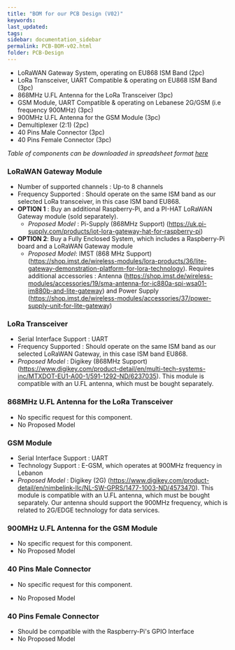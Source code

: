 ```yaml
---
title: "BOM for our PCB Design (V02)"
keywords: 
last_updated: 
tags: 
sidebar: documentation_sidebar
permalink: PCB-BOM-v02.html
folder: PCB-Design
---
```



- LoRaWAN Gateway System, operating on EU868 ISM Band (2pc)
- LoRa Transceiver, UART Compatible & operating on EU868 ISM Band (3pc)
- 868MHz U.FL Antenna for the LoRa Transceiver (3pc)
- GSM Module, UART Compatible & operating on Lebanese 2G/GSM (i.e frequency 900MHz) (3pc)
- 900MHz U.FL Antenna for the GSM Module (3pc)
- Demultiplexer (2:1) (2pc)
- 40 Pins Male Connector (3pc)
- 40 Pins Female Connector (3pc)

*Table of components can be downloaded in spreadsheet format [here](../../zip/OrderComponentsV02.zip)*

### LoRaWAN Gateway Module

- Number of supported channels : Up-to 8 channels
- Frequency Supported : Should operate on the same ISM band as our selected LoRa transceiver, in this case ISM band EU868.
- **OPTION 1** : Buy an additional Raspberry-Pi, and a PI-HAT LoRaWAN Gateway module (sold separately).
  - *Proposed Model* : Pi-Supply (868MHz Support) (https://uk.pi-supply.com/products/iot-lora-gateway-hat-for-raspberry-pi)
- **OPTION 2**: Buy a Fully Enclosed System, which includes a Raspberry-Pi board and a LoRaWAN Gateway module
  - *Proposed Model*: IMST (868 MHz Support) (https://shop.imst.de/wireless-modules/lora-products/36/lite-gateway-demonstration-platform-for-lora-technology). Requires additional accessories : Antenna (https://shop.imst.de/wireless-modules/accessories/19/sma-antenna-for-ic880a-spi-wsa01-im880b-and-lite-gateway) and Power Supply (https://shop.imst.de/wireless-modules/accessories/37/power-supply-unit-for-lite-gateway)


### LoRa Transceiver

- Serial Interface Support : UART
- Frequency Supported : Should operate on the same ISM band as our selected LoRaWAN Gateway, in this case ISM band EU868.
- *Proposed Model* : Digikey (868MHz Support) (https://www.digikey.com/product-detail/en/multi-tech-systems-inc/MTXDOT-EU1-A00-1/591-1292-ND/6237035). This module is compatible with an U.FL antenna, which must be bought separately.

### 868MHz U.FL Antenna for the LoRa Transceiver
- No specific request for this component.
- No Proposed Model

### GSM Module
- Serial Interface Support : UART
- Technology Support : E-GSM, which operates at 900MHz frequency in Lebanon
- *Proposed Model* :  Digikey (2G) (https://www.digikey.com/product-detail/en/nimbelink-llc/NL-SW-GPRS/1477-1003-ND/4573470). This module is compatible with an U.FL antenna, which must be bought separately. Our antenna should support the 900MHz frequency, which is related to 2G/EDGE technology for data services.

### 900MHz U.FL Antenna for the GSM Module 
- No specific request for this component.
- No Proposed Model

### 40 Pins Male Connector

- No specific request for this component.

- No Proposed Model

### 40 Pins Female Connector

- Should be compatible with the Raspberry-Pi's GPIO Interface
- No Proposed Model
